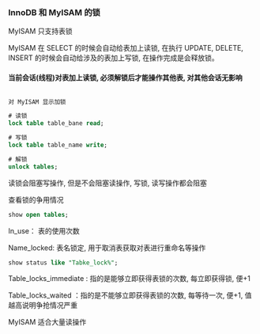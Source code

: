 ### InnoDB 和 MyISAM 的锁

MyISAM 只支持表锁

MyISAM 在 SELECT 的时候会自动给表加上读锁, 在执行 UPDATE, DELETE, INSERT 的时候会自动给涉及的表加上写锁, 在操作完成是会释放锁。


#### 当前会话(线程)对表加上读锁, 必须解锁后才能操作其他表, 对其他会话无影响
```SQL

对 MyISAM 显示加锁

# 读锁
lock table table_bane read;

# 写锁
lock table table_name write;

# 解锁
unlock tables;

```

读锁会阻塞写操作, 但是不会阻塞读操作, 写锁, 读写操作都会阻塞

查看锁的争用情况

```sql
show open tables;
```

In_use： 表的使用次数

Name_locked: 表名锁定,  用于取消表获取对表进行重命名等操作

```sql
show status like "Tabke_lock%";
```

Table_locks_immediate : 指的是能够立即获得表锁的次数, 每立即获得锁, 便+1

Table_locks_waited ：指的是不能够立即获得表锁的次数, 每等待一次, 便+1,  值越高说明争抢情况严重


MyISAM 适合大量读操作